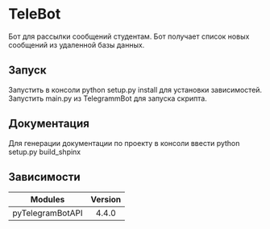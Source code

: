 # TeleBot
Бот для рассылки сообщений студентам.
Бот получает список новых сообщений из удаленной базы данных.

## Запуск
Запустить в консоли python setup.py install для установки зависимостей.
Запустить main.py из TelegrammBot для запуска скрипта.

## Документация
Для генерации документации по проекту в консоли ввести python setup.py build_shpinx

## Зависимости
| Modules       | Version       |
| ------------- |:-------------:|
| pyTelegramBotAPI | 4.4.0 |

